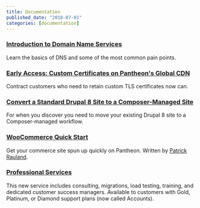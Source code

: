 ```yaml
---
title: Documentation
published_date: "2018-07-01"
categories: [documentation]
---
```

### [Introduction to Domain Name Services](/guides/domains/dns)
Learn the basics of DNS and some of the most common pain points.

### [Early Access: Custom Certificates on Pantheon's Global CDN](/custom-certificates)
Contract customers who need to retain custom TLS certificates now can.

### [Convert a Standard Drupal 8 Site to a Composer-Managed Site](/guides/composer-convert)
For when you discover you need to move your existing Drupal 8 site to a Composer-managed workflow.

### [WooCommerce Quick Start](/guides/woocommerce)
Get your commerce site spun up quickly on Pantheon. Written by [Patrick Rauland](https://www.speakinginbytes.com/).

### [Professional Services](/guides/professional-services)

This new service includes consulting, migrations, load testing, training, and dedicated customer success managers. Available to customers with Gold, Platinum, or Diamond support plans (now called Accounts).
